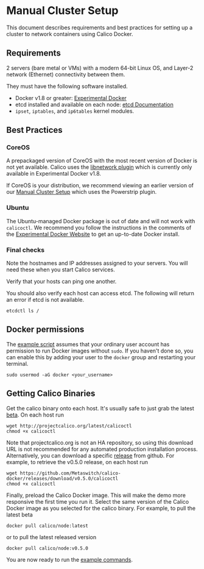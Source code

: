 # Manual Cluster Setup

This document describes requirements and best practices for setting up a cluster to network containers using Calico Docker.

## Requirements

2 servers (bare metal or VMs) with a modern 64-bit Linux OS, and Layer-2 network (Ethernet) connectivity between them.

They must have the following software installed.
 * Docker v1.8 or greater: [Experimental Docker](https://experimental.docker.com)
 * etcd installed and available on each node: [etcd Documentation](https://coreos.com/etcd/docs/2.0.8/)
 * `ipset`, `iptables`, and `ip6tables` kernel modules.

## Best Practices

### CoreOS
A prepackaged version of CoreOS with the most recent version of Docker is not yet available.  Calico uses the [libnetwork plugin](https://github.com/docker/libnetwork) which is currently only available in Experimental Docker v1.8.

If CoreOS is your distribution, we recommend viewing an earlier version of our [Manual Cluster Setup](https://github.com/Metaswitch/calico-docker/blob/powerstrip-archive/docs/ManualClusterSetup.md) which uses the Powerstrip plugin.

### Ubuntu
The Ubuntu-managed Docker package is out of date and will not work with `calicoctl`.  We recommend you follow the instructions in the comments of the [Experimental Docker Website](https://experimental.docker.com) to get an up-to-date Docker install.

### Final checks

Note the hostnames and IP addresses assigned to your servers.  You will need these when you start Calico services.

Verify that your hosts can ping one another.

You should also verify each host can access etcd.  The following will return an error if etcd is not available.

    etcdctl ls /

## Docker permissions

The [example script][example-commands] assumes that your ordinary user account has permission to run Docker images without `sudo`.  If you haven't done so, you can enable this by adding your user to the `docker` group and restarting your terminal.

    sudo usermod -aG docker <your_username>

## Getting Calico Binaries

Get the calico binary onto each host. It's usually safe to just grab the latest [beta](http://projectcalico.org/latest/calicoctl).  On each host run

    wget http://projectcalico.org/latest/calicoctl
	chmod +x calicoctl

Note that projectcalico.org is not an HA repository, so using this download URL is not recommended for any automated production installation process.  Alternatively, you can download a specific [release](https://github.com/Metaswitch/calico-docker/releases/) from github.  For example, to retrieve the v0.5.0 release, on each host run

	wget https://github.com/Metaswitch/calico-docker/releases/download/v0.5.0/calicoctl
	chmod +x calicoctl

Finally, preload the Calico Docker image.  This will make the demo more responsive the first time you run it.  Select the same version of the Calico Docker image as you selected for the calico binary.  For example, to pull the latest beta

    docker pull calico/node:latest

or to pull the latest released version

    docker pull calico/node:v0.5.0

You are now ready to run the [example commands][example-commands].

[example-commands]: ./GettingStarted.md#calico-services
